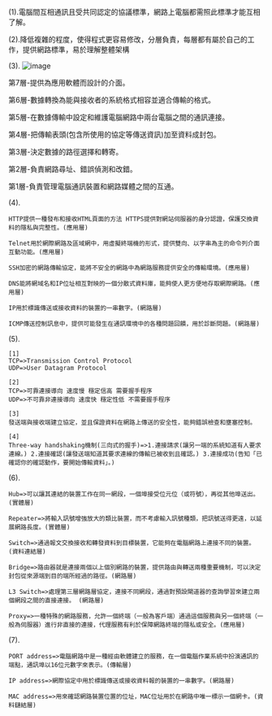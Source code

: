 (1).電腦間互相通訊且受共同認定的協議標準，網路上電腦都需照此標準才能互相了解。

(2).降低複雜的程度，使得程式更容易修改，分層負責，每層都有屬於自己的工作，提供網路標準，易於理解整體架構


(3).
![image](https://user-images.githubusercontent.com/43432054/140008306-7cc52437-de9a-41f1-b9c9-1d208af09394.png)

  第7層-提供為應用軟體而設計的介面。
  
  第6層-數據轉換為能與接收者的系統格式相容並適合傳輸的格式。	
  
  第5層-在數據傳輸中設定和維護電腦網路中兩台電腦之間的通訊連接。
  
  第4層-把傳輸表頭(包含所使用的協定等傳送資訊)加至資料成封包。
  
  第3層-決定數據的路徑選擇和轉寄。
  
  第2層-負責網路尋址、錯誤偵測和改錯。
  
  第1層-負責管理電腦通訊裝置和網路媒體之間的互通。
  
  
  
(4).

    HTTP提供一種發布和接收HTML頁面的方法 HTTPS提供對網站伺服器的身分認證，保護交換資料的隱私與完整性。(應用層)

    Telnet用於網際網路及區域網中，用虛擬終端機的形式，提供雙向、以字串為主的命令列介面互動功能。(應用層)

    SSH加密的網路傳輸協定，能將不安全的網路中為網路服務提供安全的傳輸環境。(應用層)

    DNS能將網域名和IP位址相互對映的一個分散式資料庫，能夠使人更方便地存取網際網路。(應用層)

    IP用於標識傳送或接收資料的裝置的一串數字。(網路層)

    ICMP傳送控制訊息中，提供可能發生在通訊環境中的各種問題回饋，用於診斷問題。(網路層)

(5).

    [1]
    TCP=>Transmission Control Protocol
    UDP=>User Datagram Protocol

    [2]
    TCP=>可靠連接導向 速度慢 穩定信高 需要握手程序 
    UDP=>不可靠非連接導向 速度快 穩定性低 不需要握手程序

    [3]
    發送端與接收端建立協定，並且保證資料在網路上傳送的安全性，能夠錯誤檢查和壅塞控制。 

    [4]
    Three-way handshaking機制(三向式的握手)=>1.連接請求(讓另一端的系統知道有人要求連線。) 2.連接確認(讓發送端知道其要求連線的傳輸已被收到且確認。) 3.連接成功(告知「已確認你的確認動作，要開始傳輸資料」。)

(6).

    Hub=>可以讓其連結的裝置工作在同一網段，一個埠接受位元位（或符號），再從其他埠送出。(實體層)

    Repeater=>將輸入訊號增強放大的類比裝置，而不考慮輸入訊號種類，把訊號送得更遠，以延展網路長度。(實體層)

    Switch=>通過報文交換接收和轉發資料到目標裝置，它能夠在電腦網路上連接不同的裝置。(資料連結層)

    Bridge=>路由器就是連接兩個以上個別網路的裝置，提供路由與轉送兩種重要機制，可以決定封包從來源端到目的端所經過的路徑。(網路層)

    L3 Switch=>處理第三層網路層協定，連接不同網段，通過對預設閘道器的查詢學習來建立兩個網段之間的直接連接。 (網路層)

    Proxy=>一種特殊的網路服務，允許一個終端（一般為客戶端）通過這個服務與另一個終端（一般為伺服器）進行非直接的連接，代理服務有利於保障網路終端的隱私或安全。(應用層)

(7).

    PORT address=>電腦網路中是一種經由軟體建立的服務，在一個電腦作業系統中扮演通訊的端點，通訊埠以16位元數字來表示。(傳輸層)

    IP address=>網際協定中用於標識傳送或接收資料報的裝置的一串數字。(網路層)

    MAC address=>用來確認網路裝置位置的位址，MAC位址用於在網路中唯一標示一個網卡。(資料鏈結層)
